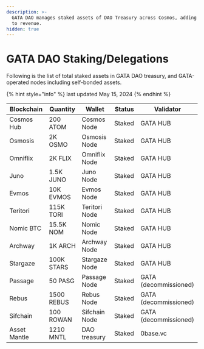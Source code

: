 ```yaml
---
description: >-
  GATA DAO manages staked assets of DAO Treasury across Cosmos, adding rewards
  to revenue.
hidden: true
---
```


# GATA DAO Staking/Delegations

Following is the list of total staked assets in GATA DAO treasury, and GATA-operated nodes including self-bonded assets.&#x20;

{% hint style="info" %}
last updated May 15, 2024
{% endhint %}

<table><thead><tr><th width="160">Blockchain</th><th width="162">Quantity</th><th width="151">Wallet</th><th width="93">Status</th><th width="183">Validator</th></tr></thead><tbody><tr><td>Cosmos Hub</td><td>200 ATOM</td><td>Cosmos Node</td><td>Staked</td><td>GATA HUB</td></tr><tr><td>Osmosis</td><td>2K OSMO</td><td>Osmosis Node</td><td>Staked</td><td>GATA HUB</td></tr><tr><td>Omniflix</td><td>2K FLIX</td><td>Omniflix Node</td><td>Staked</td><td>GATA HUB</td></tr><tr><td>Juno</td><td>1.5K JUNO</td><td>Juno Node</td><td>Staked</td><td>GATA HUB</td></tr><tr><td>Evmos</td><td>10K EVMOS</td><td>Evmos Node</td><td>Staked</td><td>GATA HUB</td></tr><tr><td>Teritori</td><td>115K TORI</td><td>Teritori Node</td><td>Staked</td><td>GATA HUB</td></tr><tr><td>Nomic BTC</td><td>15.5K NOM</td><td>Nomic Node</td><td>Staked</td><td>GATA HUB</td></tr><tr><td>Archway</td><td>1K ARCH</td><td>Archway Node</td><td>Staked</td><td>GATA HUB</td></tr><tr><td>Stargaze</td><td>100K STARS</td><td>Stargaze Node</td><td>Staked</td><td>GATA HUB</td></tr><tr><td>Passage</td><td>50 PASG</td><td>Passage Node</td><td>Staked</td><td>GATA (decommissioned)</td></tr><tr><td>Rebus</td><td>1500 REBUS</td><td>Rebus Node</td><td>Staked</td><td>GATA (decommissioned)</td></tr><tr><td>Sifchain </td><td>100 ROWAN</td><td>Sifchain Node</td><td>Staked</td><td>GATA (decommissioned)</td></tr><tr><td>Asset Mantle</td><td>1210 MNTL</td><td>DAO treasury</td><td>Staked</td><td>0base.vc</td></tr></tbody></table>

